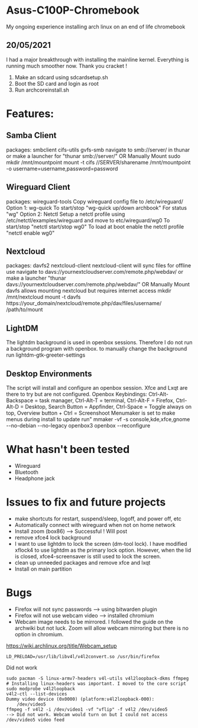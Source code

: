 # Asus-C100P-Chromebook
My ongoing experience installing arch linux on an end of life chromebook

## 20/05/2021
I had a major breakthrough with installing the mainline kernel. Everything is running much smoother now. Thank you cracket !

1) Make an sdcard using sdcardsetup.sh
2) Boot the SD card and login as root
3) Run archcoreinstall.sh

# Features:

## Samba Client

packages: smbclient cifs-utils gvfs-smb
navigate to smb://server/ in thunar or make a launcher for "thunar smb://server/"
OR Manually Mount
sudo mkdir /mnt/mountpoint
mount -t cifs //SERVER/sharename /mnt/mountpoint -o username=username,password=password

## Wireguard Client

packages: wireguard-tools
Copy wireguard config file to /etc/wireguard/
Option 1: wg-quick
To start/stop "wg-quick up/down archbook"
For status "wg"
Option 2: Netctl
Setup a netctl profile using /etc/netctl/examples/wireguard and move to etc/wireguard/wg0
To start/stop "netctl start/stop wg0"
To load at boot enable the netctl profile "netctl enable wg0"

## Nextcloud

packages: davfs2 nextcloud-client
nextcloud-client will sync files for offline use
navigate to davs://yournextcloudserver.com/remote.php/webdav/ or make a launcher "thunar davs://yournextcloudserver.com/remote.php/webdav/"
OR Manually Mount
davfs allows mounting nextcloud but requires internet access
mkdir /mnt/nextcloud
mount -t davfs https://your_domain/nextcloud/remote.php/dav/files/username/ /path/to/mount

## LightDM

The lightdm background is used in openbox sessions. Therefore I do not run a background program with openbox. to manually change the background run lightdm-gtk-greeter-settings

## Desktop Environments

The script will install and configure an openbox session. Xfce and Lxqt are there to try but are not configured.
Openbox Keybindings: Ctrl-Alt-Backspace = task manager, Ctrl-Alt-T = terminal, Ctrl-Alt-F = Firefox, Ctrl-Alt-D = Desktop, Search Button = Appfinder, Ctrl-Space = Toggle always on top, Overview button + Ctrl = Screenshoot
Menumaker is set to make menus during install to update run"
mmaker -vf -s console,kde,xfce,gnome --no-debian --no-legacy openbox3
openbox --reconfigure

# What hasn't been tested

- Wireguard
- Bluetooth
- Headphone jack

# Issues to fix and future projects

- make shortcuts for restart, suspend/sleep, logoff, and power off, etc
- Automatically connect with wireguard when not on home network
- Install zoom (box86) --> Successful ! Will post
- remove xfce4 lock background
- I want to use lightdm to lock the screen (dm-tool lock).
  I have modified xflock4 to use lightdm as the primary lock
  option. However, when the lid is closed, xfce4-screensaver
  is still used to lock the screen.
- clean up unneeded packages and remove xfce and lxqt
- Install on main partition


# Bugs

- Firefox will not sync passwords --> using bitwarden plugin
- Firefox will not use webcam video --> installed chromium
- Webcam image needs to be mirrored. I followed the guide on the archwiki but not luck. Zoom will allow webcam mirroring but there is no option in chromium.

https://wiki.archlinux.org/title/Webcam_setup

`LD_PRELOAD=/usr/lib/libv4l/v4l2convert.so /usr/bin/firefox`

Did not work
```
sudo pacman -S linux-armv7-headers v4l-utils v4l2loopback-dkms ffmpeg
# Installing linux-headers was important. I moved to the core script
sudo modprobe v4l2loopback
v4l2-ctl --list-devices
Dummy video device (0x0000) (platform:v4l2loopback-000):
	/dev/video5
ffmpeg -f v4l2 -i /dev/video1 -vf "vflip" -f v4l2 /dev/video5
--> Did not work. Webcam would turn on but I could not access /dev/video5 video feed
```
